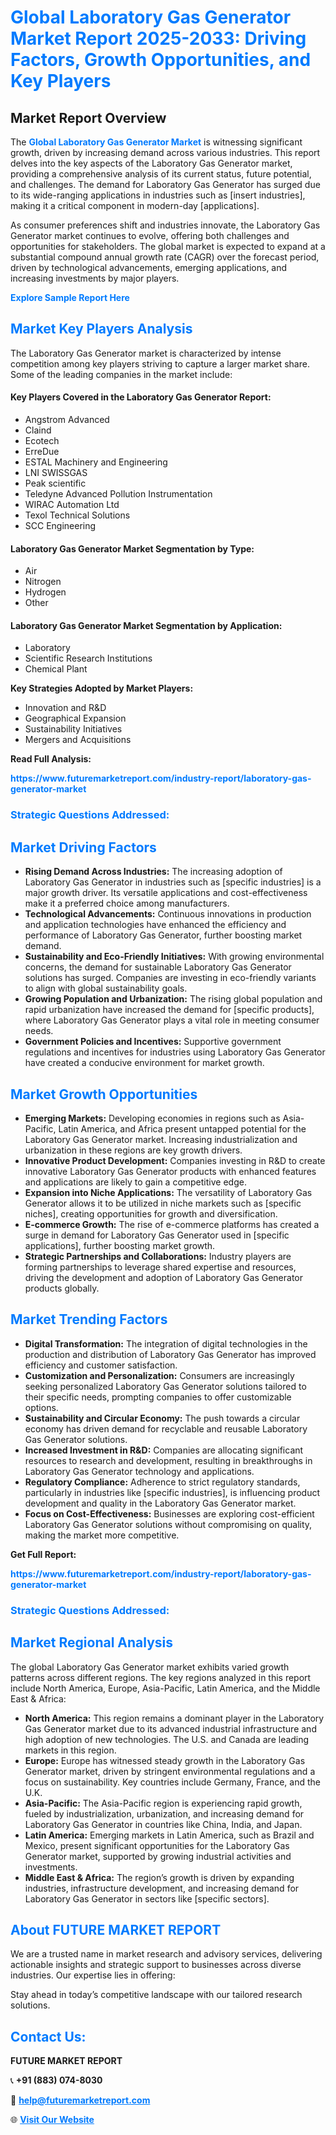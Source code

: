 <h1 style="color: #007BFF;">Global Laboratory Gas Generator Market Report 2025-2033: Driving Factors, Growth Opportunities, and Key Players</h1>

<section id="overview">
<h2>Market Report Overview</h2>
<p>The <a href="https://www.futuremarketreport.com/industry-report/laboratory-gas-generator-market" style="color: #007BFF; text-decoration: none;"><strong>Global Laboratory Gas Generator Market</strong></a> is witnessing significant growth, driven by increasing demand across various industries. This report delves into the key aspects of the Laboratory Gas Generator market, providing a comprehensive analysis of its current status, future potential, and challenges. The demand for Laboratory Gas Generator has surged due to its wide-ranging applications in industries such as [insert industries], making it a critical component in modern-day [applications].</p>
<p>As consumer preferences shift and industries innovate, the Laboratory Gas Generator market continues to evolve, offering both challenges and opportunities for stakeholders. The global market is expected to expand at a substantial compound annual growth rate (CAGR) over the forecast period, driven by technological advancements, emerging applications, and increasing investments by major players.</p>
</section>

<section id="overview">
<p><a href="https://www.futuremarketreport.com/request-sample/reportId=101762" style="color: #007BFF; text-decoration: none;"><strong>Explore Sample Report Here</strong></a></p>
</section>

<section id="key-players">
<h2 style="color: #007BFF;">Market Key Players Analysis</h2>
<p>The Laboratory Gas Generator market is characterized by intense competition among key players striving to capture a larger market share. Some of the leading companies in the market include:</p>
<h4>Key Players Covered in the Laboratory Gas Generator Report:</h4>
<ul><li>Angstrom Advanced</li><li>Claind</li><li>Ecotech</li><li>ErreDue</li><li>ESTAL Machinery and Engineering</li><li>LNI SWISSGAS</li><li>Peak scientific</li><li>Teledyne Advanced Pollution Instrumentation</li><li>WIRAC Automation Ltd</li><li>Texol Technical Solutions</li><li>SCC Engineering</li></ul>
<h4>Laboratory Gas Generator Market Segmentation by Type:</h4>
<ul><li>Air</li><li>Nitrogen</li><li>Hydrogen</li><li>Other</li></ul>

<h4>Laboratory Gas Generator Market Segmentation by Application:</h4>
<ul><li>Laboratory</li><li>Scientific Research Institutions</li><li>Chemical Plant</li></ul>
<p><strong>Key Strategies Adopted by Market Players:</strong></p>
<ul>
<li>Innovation and R&D</li>
<li>Geographical Expansion</li>
<li>Sustainability Initiatives</li>
<li>Mergers and Acquisitions</li>
</ul>
</section>

<section>
<p><strong>Read Full Analysis: </strong></p><a href="https://www.futuremarketreport.com/industry-report/laboratory-gas-generator-market" style="color: #007BFF; text-decoration: none;"><strong>https://www.futuremarketreport.com/industry-report/laboratory-gas-generator-market</strong></a>
<h3 style="color: #007BFF;">Strategic Questions Addressed:</h3>
</section>

<section id="driving-factors">
<h2 style="color: #007BFF;">Market Driving Factors</h2>
<ul>
<li><strong>Rising Demand Across Industries:</strong> The increasing adoption of Laboratory Gas Generator in industries such as [specific industries] is a major growth driver. Its versatile applications and cost-effectiveness make it a preferred choice among manufacturers.</li>
<li><strong>Technological Advancements:</strong> Continuous innovations in production and application technologies have enhanced the efficiency and performance of Laboratory Gas Generator, further boosting market demand.</li>
<li><strong>Sustainability and Eco-Friendly Initiatives:</strong> With growing environmental concerns, the demand for sustainable Laboratory Gas Generator solutions has surged. Companies are investing in eco-friendly variants to align with global sustainability goals.</li>
<li><strong>Growing Population and Urbanization:</strong> The rising global population and rapid urbanization have increased the demand for [specific products], where Laboratory Gas Generator plays a vital role in meeting consumer needs.</li>
<li><strong>Government Policies and Incentives:</strong> Supportive government regulations and incentives for industries using Laboratory Gas Generator have created a conducive environment for market growth.</li>
</ul>
</section>

<section id="growth-opportunities">
<h2 style="color: #007BFF;">Market Growth Opportunities</h2>
<ul>
<li><strong>Emerging Markets:</strong> Developing economies in regions such as Asia-Pacific, Latin America, and Africa present untapped potential for the Laboratory Gas Generator market. Increasing industrialization and urbanization in these regions are key growth drivers.</li>
<li><strong>Innovative Product Development:</strong> Companies investing in R&D to create innovative Laboratory Gas Generator products with enhanced features and applications are likely to gain a competitive edge.</li>
<li><strong>Expansion into Niche Applications:</strong> The versatility of Laboratory Gas Generator allows it to be utilized in niche markets such as [specific niches], creating opportunities for growth and diversification.</li>
<li><strong>E-commerce Growth:</strong> The rise of e-commerce platforms has created a surge in demand for Laboratory Gas Generator used in [specific applications], further boosting market growth.</li>
<li><strong>Strategic Partnerships and Collaborations:</strong> Industry players are forming partnerships to leverage shared expertise and resources, driving the development and adoption of Laboratory Gas Generator products globally.</li>
</ul>
</section>

<section id="trending-factors">
<h2 style="color: #007BFF;">Market Trending Factors</h2>
<ul>
<li><strong>Digital Transformation:</strong> The integration of digital technologies in the production and distribution of Laboratory Gas Generator has improved efficiency and customer satisfaction.</li>
<li><strong>Customization and Personalization:</strong> Consumers are increasingly seeking personalized Laboratory Gas Generator solutions tailored to their specific needs, prompting companies to offer customizable options.</li>
<li><strong>Sustainability and Circular Economy:</strong> The push towards a circular economy has driven demand for recyclable and reusable Laboratory Gas Generator solutions.</li>
<li><strong>Increased Investment in R&D:</strong> Companies are allocating significant resources to research and development, resulting in breakthroughs in Laboratory Gas Generator technology and applications.</li>
<li><strong>Regulatory Compliance:</strong> Adherence to strict regulatory standards, particularly in industries like [specific industries], is influencing product development and quality in the Laboratory Gas Generator market.</li>
<li><strong>Focus on Cost-Effectiveness:</strong> Businesses are exploring cost-efficient Laboratory Gas Generator solutions without compromising on quality, making the market more competitive.</li>
</ul>
</section>

<section>
<p><strong>Get Full Report: </strong></p><a href="https://www.futuremarketreport.com/industry-report/laboratory-gas-generator-market" style="color: #007BFF; text-decoration: none;"><strong>https://www.futuremarketreport.com/industry-report/laboratory-gas-generator-market</strong></a>
<h3 style="color: #007BFF;">Strategic Questions Addressed:</h3>
</section>


<section id="regional-analysis">
<h2 style="color: #007BFF;">Market Regional Analysis</h2>
<p>The global Laboratory Gas Generator market exhibits varied growth patterns across different regions. The key regions analyzed in this report include North America, Europe, Asia-Pacific, Latin America, and the Middle East & Africa:</p>
<ul>
<li><strong>North America:</strong> This region remains a dominant player in the Laboratory Gas Generator market due to its advanced industrial infrastructure and high adoption of new technologies. The U.S. and Canada are leading markets in this region.</li>
<li><strong>Europe:</strong> Europe has witnessed steady growth in the Laboratory Gas Generator market, driven by stringent environmental regulations and a focus on sustainability. Key countries include Germany, France, and the U.K.</li>
<li><strong>Asia-Pacific:</strong> The Asia-Pacific region is experiencing rapid growth, fueled by industrialization, urbanization, and increasing demand for Laboratory Gas Generator in countries like China, India, and Japan.</li>
<li><strong>Latin America:</strong> Emerging markets in Latin America, such as Brazil and Mexico, present significant opportunities for the Laboratory Gas Generator market, supported by growing industrial activities and investments.</li>
<li><strong>Middle East & Africa:</strong> The region’s growth is driven by expanding industries, infrastructure development, and increasing demand for Laboratory Gas Generator in sectors like [specific sectors].</li>
</ul>
</section>

<footer>
<h2 style="color: #007BFF;">About FUTURE MARKET REPORT</h2>
<p>We are a trusted name in market research and advisory services, delivering actionable insights and strategic support to businesses across diverse industries. Our expertise lies in offering:</p>

<p>Stay ahead in today’s competitive landscape with our tailored research solutions.</p>

<h2 style="color: #007BFF;">Contact Us:</h2>
<p><strong>FUTURE MARKET REPORT</strong></p>
<p>📞 <strong>+91 (883) 074-8030</strong></p>
<p>📧 <strong><a href="mailto:help@futuremarketreport.com" style="color: #007BFF;">help@futuremarketreport.com</a></strong></p>
<p>🌐 <strong><a href="https://www.futuremarketreport.com/" style="color: #007BFF;">Visit Our Website</a></strong></p>
</footer>